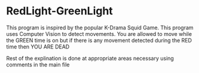 # RedLight-GreenLight
This program is inspired by the popular K-Drama Squid Game. This program uses Computer Vision to detect movements. You are allowed to move while the GREEN time is on but if there is any movement detected during the RED time then YOU ARE DEAD

Rest of the explination is done at appropriate areas necessary using comments in the main file
